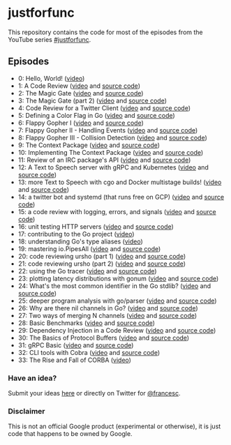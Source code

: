 # justforfunc

This repository contains the code for most of the episodes from the YouTube
series [#justforfunc](http://youtube.com/c/justforfunc).

## Episodes

- 0: Hello, World! ([video](https://youtu.be/0NTKMKDsCTE?list=PL64wiCrrxh4Jisi7OcCJIUpguV_f5jGnZ))
- 1: A Code Review ([video](https://youtu.be/eIWFnNz8mF4?list=PL64wiCrrxh4Jisi7OcCJIUpguV_f5jGnZ) and [source code](https://github.com/philipithomas/iterscraper/pull/1))
- 2: The Magic Gate ([video](https://youtu.be/mTd3hHUy9OU?list=PL64wiCrrxh4Jisi7OcCJIUpguV_f5jGnZ) and [source code](02-magic-gate))
- 3: The Magic Gate (part 2) ([video](https://youtu.be/uIA1s3Rhpv8?list=PL64wiCrrxh4Jisi7OcCJIUpguV_f5jGnZ)  and [source code](02-magic-gate))
- 4: Code Review for a Twitter Client ([video](https://youtu.be/MnbMWNR_XZc?list=PL64wiCrrxh4Jisi7OcCJIUpguV_f5jGnZ) and [source code](https://gitlab.com/hackebrot/tweets/merge_requests/2))
- 5: Defining a Color Flag in Go ([video](https://youtu.be/4D506W1AjeM?list=PL64wiCrrxh4Jisi7OcCJIUpguV_f5jGnZ) and [source code](https://github.com/campoy/tools/tree/master/flags))
- 6: Flappy Gopher I ([video](https://youtu.be/aYkxFbd6luY?list=PL64wiCrrxh4Jisi7OcCJIUpguV_f5jGnZ) and [source code](https://github.com/campoy/flappy-gopher))
- 7: Flappy Gopher II - Handling Events ([video](https://youtu.be/tX_Fgt0gVbQ?list=PL64wiCrrxh4Jisi7OcCJIUpguV_f5jGnZ) and [source code](https://github.com/campoy/flappy-gopher))
- 8: Flappy Gopher III - Collision Detection ([video](https://youtu.be/jy9XKfYjtwE?list=PL64wiCrrxh4Jisi7OcCJIUpguV_f5jGnZ) and [source code](https://github.com/campoy/flappy-gopher))
- 9: The Context Package ([video](https://www.youtube.com/watch?v=LSzR0VEraWw&index=1&list=PL64wiCrrxh4Jisi7OcCJIUpguV_f5jGnZ) and [source code](09-context))
- 10: Implementing The Context Package ([video](https://youtu.be/8M90t0KvEDY?list=PL64wiCrrxh4Jisi7OcCJIUpguV_f5jGnZ) and [source code](10-contextimpl))
- 11: Review of an IRC package's API ([video](https://www.youtube.com/watch?v=nhElL62BSn0&index=12&list=PL64wiCrrxh4Jisi7OcCJIUpguV_f5jGnZ) and [source code](https://github.com/davidjpeacock/shelbot/pull/36))
- 12: A Text to Speech server with gRPC and Kubernetes ([video](https://www.youtube.com/watch?v=XaMr--wAuSI&index=12&list=PL64wiCrrxh4Jisi7OcCJIUpguV_f5jGnZ) and [source code](12-say-grpc))
- 13: more Text to Speech with cgo and Docker multistage builds! ([video](https://www.youtube.com/watch?v=yuW6BwOS8Eg&index=12&list=PL64wiCrrxh4Jisi7OcCJIUpguV_f5jGnZ) and [source code](13-flite-cgo))
- 14: a twitter bot and systemd (that runs free on GCP) ([video](https://www.youtube.com/watch?v=SQeAKSJH4vw&index=12&list=PL64wiCrrxh4Jisi7OcCJIUpguV_f5jGnZ) and [source code](14-twitterbot))
- 15: a code review with logging, errors, and signals ([video](https://www.youtube.com/watch?v=c5ufcpTGIJM&index=12&list=PL64wiCrrxh4Jisi7OcCJIUpguV_f5jGnZ) and [source code](15-logpipe))
- 16: unit testing HTTP servers ([video](https://www.youtube.com/watch?v=hVFEV-ieeew&index=12&list=PL64wiCrrxh4Jisi7OcCJIUpguV_f5jGnZ) and [source code](16-testing))
- 17: contributing to the Go project ([video](https://www.youtube.com/watch?v=DjZMKKfNVMc&index=12&list=PL64wiCrrxh4Jisi7OcCJIUpguV_f5jGnZ))
- 18: understanding Go's type aliases ([video](https://www.youtube.com/watch?v=Vg603e9C-Vg&index=12&list=PL64wiCrrxh4Jisi7OcCJIUpguV_f5jGnZ))
- 19: mastering io.PipesAll ([video](https://www.youtube.com/watch?v=LHZ2CAZE6Gs&index=12&list=PL64wiCrrxh4Jisi7OcCJIUpguV_f5jGnZ) and [source code](19-pipes))
- 20: code reviewing ursho (part 1) ([video](https://www.youtube.com/watch?v=SWKuYLqouIY&list=PL64wiCrrxh4Jisi7OcCJIUpguV_f5jGnZ&index=3) and [source code](https://github.com/douglasmakey/ursho/pull/2))
- 21: code reviewing ursho (part 2) ([video](https://www.youtube.com/watch?v=zBc338CZRpk&list=PL64wiCrrxh4Jisi7OcCJIUpguV_f5jGnZ&index=2) and [source code](https://github.com/douglasmakey/ursho/pull/2))
- 22: using the Go tracer ([video](https://www.youtube.com/watch?v=ySy3sR1LFCQ&list=PL64wiCrrxh4Jisi7OcCJIUpguV_f5jGnZ&index=1) and [source code](22-perf))
- 23: plotting latency distributions with gonum ([video](https://www.youtube.com/watch?v=77ZFKuMLkp4&feature=youtu.be&list=PL6) and [source code](23-plot))
- 24: What's the most common identifier in the Go stdlib? ([video](https://www.youtube.com/watch?v=k23xhJoTbI4&list=PL64wiCrrxh4Jisi7OcCJIUpguV_f5jGnZ) and [source code](24-go-ast))
- 25: deeper program analysis with go/parser ([video](https://www.youtube.com/watch?v=YRWCa84pykM&list=PL64wiCrrxh4Jisi7OcCJIUpguV_f5jGnZ) and [source code](25-go-parser))
- 26: Why are there nil channels in Go? ([video](https://youtu.be/t9bEg2A4jsw) and [source code](26-nil-chans))
- 27: Two ways of merging N channels ([video](https://youtu.be/B64hIRjNvLc) and [source code](27-merging-chans))
- 28: Basic Benchmarks ([video](https://youtu.be/2AulMm-hsdI) and [source code](27-merging-chans))
- 29: Dependency Injection in a Code Review ([video](https://youtu.be/ifBUfIb7kdo) and [source code](https://github.com/gerlacdt/db-key-value-store/pull/1))
- 30: The Basics of Protocol Buffers ([video](https://youtu.be/_jQ3i_fyqGA) and [source code](30-protobuf))
- 31: gRPC Basic ([video](https://youtu.be/uolTUtioIrc) and [source code](31-grpc))
- 32: CLI tools with Cobra ([video](https://youtu.be/WvWPGVKLvR4) and [source code](32-cobra))
- 33: The Rise and Fall of CORBA ([video](https://youtu.be/zgSZNCltUD0))

### Have an idea?

Submit your ideas [here](http://form.justforfunc.com) or directly
on Twitter for [@francesc](https://twitter.com/francesc).

### Disclaimer

This is not an official Google product (experimental or otherwise), it is just
code that happens to be owned by Google.
